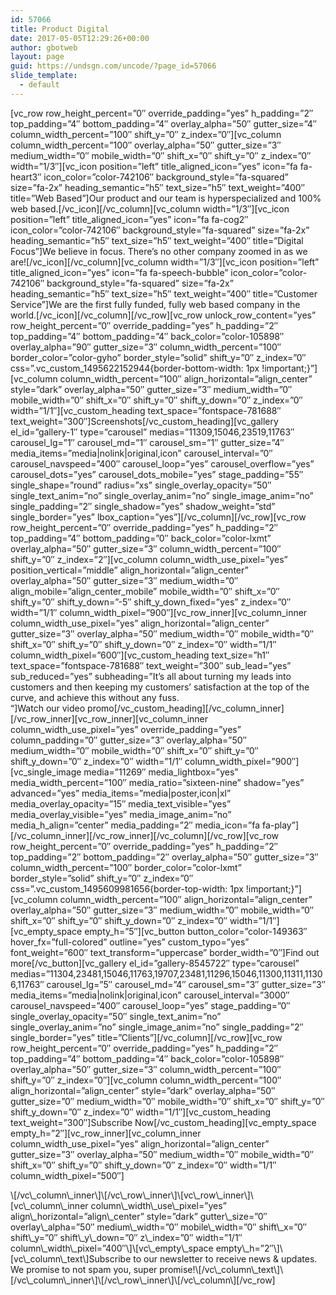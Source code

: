 ```yaml
---
id: 57066
title: Product Digital
date: 2017-05-05T12:29:26+00:00
author: gbotweb
layout: page
guid: https://undsgn.com/uncode/?page_id=57066
slide_template:
  - default
---
```

\[vc\_row row\_height\_percent=&#8221;0&#8243; override\_padding=&#8221;yes&#8221; h\_padding=&#8221;2&#8243; top\_padding=&#8221;4&#8243; bottom\_padding=&#8221;4&#8243; overlay\_alpha=&#8221;50&#8243; gutter\_size=&#8221;4&#8243; column\_width\_percent=&#8221;100&#8243; shift\_y=&#8221;0&#8243; z\_index=&#8221;0&#8243;\]\[vc\_column column\_width\_percent=&#8221;100&#8243; overlay\_alpha=&#8221;50&#8243; gutter\_size=&#8221;3&#8243; medium\_width=&#8221;0&#8243; mobile\_width=&#8221;0&#8243; shift\_x=&#8221;0&#8243; shift\_y=&#8221;0&#8243; z\_index=&#8221;0&#8243; width=&#8221;1/3&#8243;\]\[vc\_icon position=&#8221;left&#8221; title\_aligned\_icon=&#8221;yes&#8221; icon=&#8221;fa fa-heart3&#8243; icon\_color=&#8221;color-742106&#8243; background\_style=&#8221;fa-squared&#8221; size=&#8221;fa-2x&#8221; heading\_semantic=&#8221;h5&#8243; text\_size=&#8221;h5&#8243; text\_weight=&#8221;400&#8243; title=&#8221;Web Based&#8221;]Our product and our team is hyperspecialized and 100% web based.[/vc\_icon\]\[/vc\_column\]\[vc\_column width=&#8221;1/3&#8243;\]\[vc\_icon position=&#8221;left&#8221; title\_aligned\_icon=&#8221;yes&#8221; icon=&#8221;fa fa-cog2&#8243; icon\_color=&#8221;color-742106&#8243; background\_style=&#8221;fa-squared&#8221; size=&#8221;fa-2x&#8221; heading\_semantic=&#8221;h5&#8243; text\_size=&#8221;h5&#8243; text\_weight=&#8221;400&#8243; title=&#8221;Digital Focus&#8221;\]We believe in focus. There&#8217;s no other company zoomed in as we are!\[/vc\_icon\]\[/vc\_column\]\[vc\_column width=&#8221;1/3&#8243;\]\[vc\_icon position=&#8221;left&#8221; title\_aligned\_icon=&#8221;yes&#8221; icon=&#8221;fa fa-speech-bubble&#8221; icon\_color=&#8221;color-742106&#8243; background\_style=&#8221;fa-squared&#8221; size=&#8221;fa-2x&#8221; heading\_semantic=&#8221;h5&#8243; text\_size=&#8221;h5&#8243; text\_weight=&#8221;400&#8243; title=&#8221;Customer Service&#8221;\]We are the first fully funded, fully web based company in the world.\[/vc\_icon\]\[/vc\_column\]\[/vc\_row\]\[vc\_row unlock\_row\_content=&#8221;yes&#8221; row\_height\_percent=&#8221;0&#8243; override\_padding=&#8221;yes&#8221; h\_padding=&#8221;2&#8243; top\_padding=&#8221;4&#8243; bottom\_padding=&#8221;4&#8243; back\_color=&#8221;color-105898&#8243; overlay\_alpha=&#8221;90&#8243; gutter\_size=&#8221;3&#8243; column\_width\_percent=&#8221;100&#8243; border\_color=&#8221;color-gyho&#8221; border\_style=&#8221;solid&#8221; shift\_y=&#8221;0&#8243; z\_index=&#8221;0&#8243; css=&#8221;.vc\_custom\_1495622152944{border-bottom-width: 1px !important;}&#8221;\]\[vc\_column column\_width\_percent=&#8221;100&#8243; align\_horizontal=&#8221;align\_center&#8221; style=&#8221;dark&#8221; overlay\_alpha=&#8221;50&#8243; gutter\_size=&#8221;3&#8243; medium\_width=&#8221;0&#8243; mobile\_width=&#8221;0&#8243; shift\_x=&#8221;0&#8243; shift\_y=&#8221;0&#8243; shift\_y\_down=&#8221;0&#8243; z\_index=&#8221;0&#8243; width=&#8221;1/1&#8243;\]\[vc\_custom\_heading text\_space=&#8221;fontspace-781688&#8243; text\_weight=&#8221;300&#8243;\]Screenshots\[/vc\_custom\_heading\]\[vc\_gallery el\_id=&#8221;gallery-1&#8243; type=&#8221;carousel&#8221; medias=&#8221;11309,15046,23519,11763&#8243; carousel\_lg=&#8221;1&#8243; carousel\_md=&#8221;1&#8243; carousel\_sm=&#8221;1&#8243; gutter\_size=&#8221;4&#8243; media\_items=&#8221;media|nolink|original,icon&#8221; carousel\_interval=&#8221;0&#8243; carousel\_navspeed=&#8221;400&#8243; carousel\_loop=&#8221;yes&#8221; carousel\_overflow=&#8221;yes&#8221; carousel\_dots=&#8221;yes&#8221; carousel\_dots\_mobile=&#8221;yes&#8221; stage\_padding=&#8221;55&#8243; single\_shape=&#8221;round&#8221; radius=&#8221;xs&#8221; single\_overlay\_opacity=&#8221;50&#8243; single\_text\_anim=&#8221;no&#8221; single\_overlay\_anim=&#8221;no&#8221; single\_image\_anim=&#8221;no&#8221; single\_padding=&#8221;2&#8243; single\_shadow=&#8221;yes&#8221; shadow\_weight=&#8221;std&#8221; single\_border=&#8221;yes&#8221; lbox\_caption=&#8221;yes&#8221;\]\[/vc\_column\]\[/vc\_row\]\[vc\_row row\_height\_percent=&#8221;0&#8243; override\_padding=&#8221;yes&#8221; h\_padding=&#8221;2&#8243; top\_padding=&#8221;4&#8243; bottom\_padding=&#8221;0&#8243; back\_color=&#8221;color-lxmt&#8221; overlay\_alpha=&#8221;50&#8243; gutter\_size=&#8221;3&#8243; column\_width\_percent=&#8221;100&#8243; shift\_y=&#8221;0&#8243; z\_index=&#8221;2&#8243;\]\[vc\_column column\_width\_use\_pixel=&#8221;yes&#8221; position\_vertical=&#8221;middle&#8221; align\_horizontal=&#8221;align\_center&#8221; overlay\_alpha=&#8221;50&#8243; gutter\_size=&#8221;3&#8243; medium\_width=&#8221;0&#8243; align\_mobile=&#8221;align\_center\_mobile&#8221; mobile\_width=&#8221;0&#8243; shift\_x=&#8221;0&#8243; shift\_y=&#8221;0&#8243; shift\_y\_down=&#8221;-5&#8243; shift\_y\_down\_fixed=&#8221;yes&#8221; z\_index=&#8221;0&#8243; width=&#8221;1/1&#8243; column\_width\_pixel=&#8221;900&#8243;\]\[vc\_row\_inner\]\[vc\_column\_inner column\_width\_use\_pixel=&#8221;yes&#8221; align\_horizontal=&#8221;align\_center&#8221; gutter\_size=&#8221;3&#8243; overlay\_alpha=&#8221;50&#8243; medium\_width=&#8221;0&#8243; mobile\_width=&#8221;0&#8243; shift\_x=&#8221;0&#8243; shift\_y=&#8221;0&#8243; shift\_y\_down=&#8221;0&#8243; z\_index=&#8221;0&#8243; width=&#8221;1/1&#8243; column\_width\_pixel=&#8221;600&#8243;\][vc\_custom\_heading text\_size=&#8221;h1&#8243; text\_space=&#8221;fontspace-781688&#8243; text\_weight=&#8221;300&#8243; sub\_lead=&#8221;yes&#8221; sub\_reduced=&#8221;yes&#8221; subheading=&#8221;It&#8217;s all about turning my leads into customers and then keeping my customers&#8217; satisfaction at the top of the curve, and achieve this without any fuss.  
&#8220;]Watch our video promo\[/vc\_custom\_heading\]\[/vc\_column\_inner\]\[/vc\_row\_inner\]\[vc\_row\_inner\]\[vc\_column\_inner column\_width\_use\_pixel=&#8221;yes&#8221; override\_padding=&#8221;yes&#8221; column\_padding=&#8221;0&#8243; gutter\_size=&#8221;3&#8243; overlay\_alpha=&#8221;50&#8243; medium\_width=&#8221;0&#8243; mobile\_width=&#8221;0&#8243; shift\_x=&#8221;0&#8243; shift\_y=&#8221;0&#8243; shift\_y\_down=&#8221;0&#8243; z\_index=&#8221;0&#8243; width=&#8221;1/1&#8243; column\_width\_pixel=&#8221;900&#8243;\]\[vc\_single\_image media=&#8221;11269&#8243; media\_lightbox=&#8221;yes&#8221; media\_width\_percent=&#8221;100&#8243; media\_ratio=&#8221;sixteen-nine&#8221; shadow=&#8221;yes&#8221; advanced=&#8221;yes&#8221; media\_items=&#8221;media|poster,icon|xl&#8221; media\_overlay\_opacity=&#8221;15&#8243; media\_text\_visible=&#8221;yes&#8221; media\_overlay\_visible=&#8221;yes&#8221; media\_image\_anim=&#8221;no&#8221; media\_h\_align=&#8221;center&#8221; media\_padding=&#8221;2&#8243; media\_icon=&#8221;fa fa-play&#8221;\]\[/vc\_column\_inner\]\[/vc\_row\_inner\]\[/vc\_column\]\[/vc\_row\]\[vc\_row row\_height\_percent=&#8221;0&#8243; override\_padding=&#8221;yes&#8221; h\_padding=&#8221;2&#8243; top\_padding=&#8221;2&#8243; bottom\_padding=&#8221;2&#8243; overlay\_alpha=&#8221;50&#8243; gutter\_size=&#8221;3&#8243; column\_width\_percent=&#8221;100&#8243; border\_color=&#8221;color-lxmt&#8221; border\_style=&#8221;solid&#8221; shift\_y=&#8221;0&#8243; z\_index=&#8221;0&#8243; css=&#8221;.vc\_custom\_1495609981656{border-top-width: 1px !important;}&#8221;\]\[vc\_column column\_width\_percent=&#8221;100&#8243; align\_horizontal=&#8221;align\_center&#8221; overlay\_alpha=&#8221;50&#8243; gutter\_size=&#8221;3&#8243; medium\_width=&#8221;0&#8243; mobile\_width=&#8221;0&#8243; shift\_x=&#8221;0&#8243; shift\_y=&#8221;0&#8243; shift\_y\_down=&#8221;0&#8243; z\_index=&#8221;0&#8243; width=&#8221;1/1&#8243;\]\[vc\_empty\_space empty\_h=&#8221;5&#8243;\]\[vc\_button button\_color=&#8221;color-149363&#8243; hover\_fx=&#8221;full-colored&#8221; outline=&#8221;yes&#8221; custom\_typo=&#8221;yes&#8221; font\_weight=&#8221;600&#8243; text\_transform=&#8221;uppercase&#8221; border\_width=&#8221;0&#8243;\]Find out more\[/vc\_button\]\[vc\_gallery el\_id=&#8221;gallery-8545722&#8243; type=&#8221;carousel&#8221; medias=&#8221;11304,23481,15046,11763,19707,23481,11296,15046,11300,11311,11306,11763&#8243; carousel\_lg=&#8221;5&#8243; carousel\_md=&#8221;4&#8243; carousel\_sm=&#8221;3&#8243; gutter\_size=&#8221;3&#8243; media\_items=&#8221;media|nolink|original,icon&#8221; carousel\_interval=&#8221;3000&#8243; carousel\_navspeed=&#8221;400&#8243; carousel\_loop=&#8221;yes&#8221; stage\_padding=&#8221;0&#8243; single\_overlay\_opacity=&#8221;50&#8243; single\_text\_anim=&#8221;no&#8221; single\_overlay\_anim=&#8221;no&#8221; single\_image\_anim=&#8221;no&#8221; single\_padding=&#8221;2&#8243; single\_border=&#8221;yes&#8221; title=&#8221;Clients&#8221;\]\[/vc\_column\]\[/vc\_row\]\[vc\_row row\_height\_percent=&#8221;0&#8243; override\_padding=&#8221;yes&#8221; h\_padding=&#8221;2&#8243; top\_padding=&#8221;4&#8243; bottom\_padding=&#8221;4&#8243; back\_color=&#8221;color-105898&#8243; overlay\_alpha=&#8221;50&#8243; gutter\_size=&#8221;3&#8243; column\_width\_percent=&#8221;100&#8243; shift\_y=&#8221;0&#8243; z\_index=&#8221;0&#8243;\]\[vc\_column column\_width\_percent=&#8221;100&#8243; align\_horizontal=&#8221;align\_center&#8221; style=&#8221;dark&#8221; overlay\_alpha=&#8221;50&#8243; gutter\_size=&#8221;0&#8243; medium\_width=&#8221;0&#8243; mobile\_width=&#8221;0&#8243; shift\_x=&#8221;0&#8243; shift\_y=&#8221;0&#8243; shift\_y\_down=&#8221;0&#8243; z\_index=&#8221;0&#8243; width=&#8221;1/1&#8243;\]\[vc\_custom\_heading text\_weight=&#8221;300&#8243;]Subscribe Now[/vc\_custom\_heading\]\[vc\_empty\_space empty\_h=&#8221;2&#8243;\]\[vc\_row\_inner\]\[vc\_column\_inner column\_width\_use\_pixel=&#8221;yes&#8221; align\_horizontal=&#8221;align\_center&#8221; gutter\_size=&#8221;3&#8243; overlay\_alpha=&#8221;50&#8243; medium\_width=&#8221;0&#8243; mobile\_width=&#8221;0&#8243; shift\_x=&#8221;0&#8243; shift\_y=&#8221;0&#8243; shift\_y\_down=&#8221;0&#8243; z\_index=&#8221;0&#8243; width=&#8221;1/1&#8243; column\_width\_pixel=&#8221;500&#8243;\]

<div role="form" class="wpcf7" id="wpcf7-f60824-o2" lang="en-US" dir="ltr">
  <div class="screen-reader-response">
  </div>
</div>\[/vc\_column\_inner\]\[/vc\_row\_inner\]\[vc\_row\_inner\]\[vc\_column\_inner column\_width\_use\_pixel=&#8221;yes&#8221; align\_horizontal=&#8221;align\_center&#8221; style=&#8221;dark&#8221; gutter\_size=&#8221;0&#8243; overlay\_alpha=&#8221;50&#8243; medium\_width=&#8221;0&#8243; mobile\_width=&#8221;0&#8243; shift\_x=&#8221;0&#8243; shift\_y=&#8221;0&#8243; shift\_y\_down=&#8221;0&#8243; z\_index=&#8221;0&#8243; width=&#8221;1/1&#8243; column\_width\_pixel=&#8221;400&#8243;\]\[vc\_empty\_space empty\_h=&#8221;2&#8243;\]\[vc\_column\_text\]Subscribe to our newsletter to receive news & updates. We promise to not spam you, super promise!\[/vc\_column\_text\]\[/vc\_column\_inner\]\[/vc\_row\_inner\]\[/vc\_column\][/vc_row]